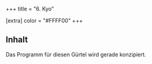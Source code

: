 +++
title = "6. Kyo"

[extra]
color = "#FFFF00"
+++

## Inhalt

Das Programm für diesen Gürtel wird gerade konzipiert. 
